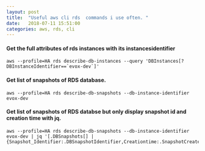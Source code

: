 ```yaml
---
layout: post
title:  "Useful aws cli rds  commands i use often. "
date:   2018-07-11 15:51:00
categories: aws, rds, cli 
---
```


#### Get the full attributes of rds instances with its instancesidentifier
````
aws --profile=HA rds describe-db-instances --query 'DBInstances[?DBInstanceIdentifier==`evox-dev`]'
````

#### Get list of snapshots of RDS database.
````
aws --profile=HA rds describe-db-snapshots --db-instance-identifier evox-dev

````


#### Get list of snapshots of RDS databse but only display snapshot id and creation time with jq.

````
aws --profile=HA rds describe-db-snapshots --db-instance-identifier evox-dev | jq '[.DBSnapshots[] | {Snapshot_Identifier:.DBSnapshotIdentifier,Creationtime:.SnapshotCreateTime}]'
````